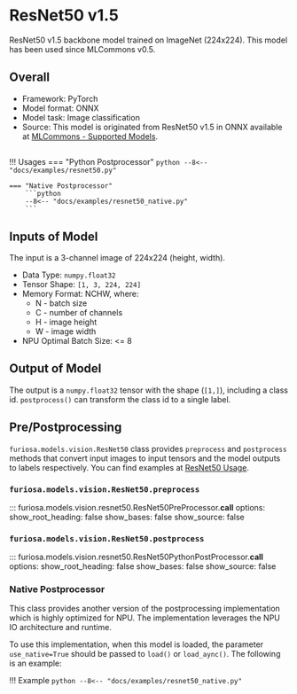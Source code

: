 # ResNet50 v1.5

ResNet50 v1.5 backbone model trained on ImageNet (224x224).
This model has been used since MLCommons v0.5.

## Overall
* Framework: PyTorch
* Model format: ONNX
* Model task: Image classification
* Source: This model is originated from ResNet50 v1.5 in ONNX available at
[MLCommons - Supported Models](https://github.com/mlcommons/inference/tree/master/vision/classification_and_detection#supported-models).


## <a name="ResNet50_Usage"></a>
!!! Usages
    === "Python Postprocessor"
        ```python
        --8<-- "docs/examples/resnet50.py"
        ```
     
    === "Native Postprocessor"
        ```python
        --8<-- "docs/examples/resnet50_native.py"
        ```
 
## Inputs of Model
The input is a 3-channel image of 224x224 (height, width).

* Data Type: `numpy.float32`
* Tensor Shape: `[1, 3, 224, 224]`
* Memory Format: NCHW, where:
    * N - batch size
    * C - number of channels
    * H - image height
    * W - image width
* NPU Optimal Batch Size: <= 8

## Output of Model
The output is a `numpy.float32` tensor with the shape (`[1,]`), including
a class id. `postprocess()` can transform the class id to a single label.

## Pre/Postprocessing
`furiosa.models.vision.ResNet50` class provides `preprocess` and `postprocess` methods that 
convert input images to input tensors and the model outputs to labels respectively. 
You can find examples at [ResNet50 Usage](#ResNet50_Usage).
 
### `furiosa.models.vision.ResNet50.preprocess`
::: furiosa.models.vision.resnet50.ResNet50PreProcessor.__call__
    options:
        show_root_heading: false
        show_bases: false
        show_source: false
    
### `furiosa.models.vision.ResNet50.postprocess`
::: furiosa.models.vision.resnet50.ResNet50PythonPostProcessor.__call__
    options:
        show_root_heading: false
        show_bases: false
        show_source: false

### <a href="NativePostProcessor"></a>Native Postprocessor
This class provides another version of the postprocessing implementation
which is highly optimized for NPU. The implementation leverages the NPU IO architecture and runtime.

To use this implementation, when this model is loaded, the parameter `use_native=True`
should be passed to `load()` or `load_aync()`. The following is an example:

!!! Example
    ```python
    --8<-- "docs/examples/resnet50_native.py"
    ```